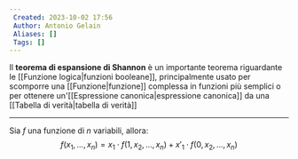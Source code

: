 ```yaml
---
 Created: 2023-10-02 17:56
 Author: Antonio Gelain
 Aliases: []
 Tags: []
---
```


Il **teorema di espansione di Shannon** è un importante teorema riguardante le [[Funzione logica|funzioni booleane]], principalmente usato per scomporre una [[Funzione|funzione]] complessa in funzioni più semplici o per ottenere un'[[Espressione canonica|espressione canonica]] da una [[Tabella di verità|tabella di verità]]

---

Sia $f$ una funzione di $n$ variabili, allora:
$$f(x_{1}, ..., x_{n}) = x_{1} \cdot f(1, x_{2}, ..., x_{n}) + x'_{1} \cdot f(0, x_{2}, ..., x_{n})$$